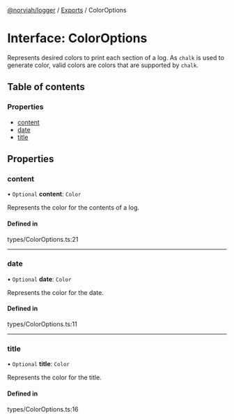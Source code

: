 [@norviah/logger](../README.md) / [Exports](../modules.md) / ColorOptions

# Interface: ColorOptions

Represents desired colors to print each section of a log. As `chalk` is used
to generate color, valid colors are colors that are supported by `chalk`.

## Table of contents

### Properties

- [content](ColorOptions.md#content)
- [date](ColorOptions.md#date)
- [title](ColorOptions.md#title)

## Properties

### content

• `Optional` **content**: `Color`

Represents the color for the contents of a log.

#### Defined in

types/ColorOptions.ts:21

___

### date

• `Optional` **date**: `Color`

Represents the color for the date.

#### Defined in

types/ColorOptions.ts:11

___

### title

• `Optional` **title**: `Color`

Represents the color for the title.

#### Defined in

types/ColorOptions.ts:16

